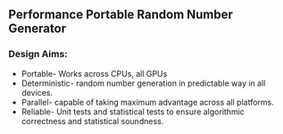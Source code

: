 ## Performance Portable Random Number Generator

### Design Aims:
+ Portable- Works across CPUs, all GPUs
+ Deterministic- random number generation in predictable way in all devices.
+ Parallel- capable of taking maximum advantage across all platforms.
+ Reliable- Unit tests and statistical tests to ensure algorithmic correctness and statistical soundness.

